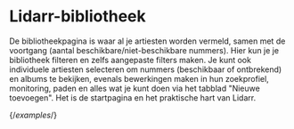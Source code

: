 # Lidarr-bibliotheek

De bibliotheekpagina is waar al je artiesten worden vermeld, samen met de voortgang (aantal beschikbare/niet-beschikbare nummers). Hier kun je je bibliotheek filteren en zelfs aangepaste filters maken. Je kunt ook individuele artiesten selecteren om nummers (beschikbaar of ontbrekend) en albums te bekijken, evenals bewerkingen maken in hun zoekprofiel, monitoring, paden en alles wat je kunt doen via het tabblad "Nieuwe toevoegen". Het is de startpagina en het praktische hart van Lidarr.

{/*examples*/}